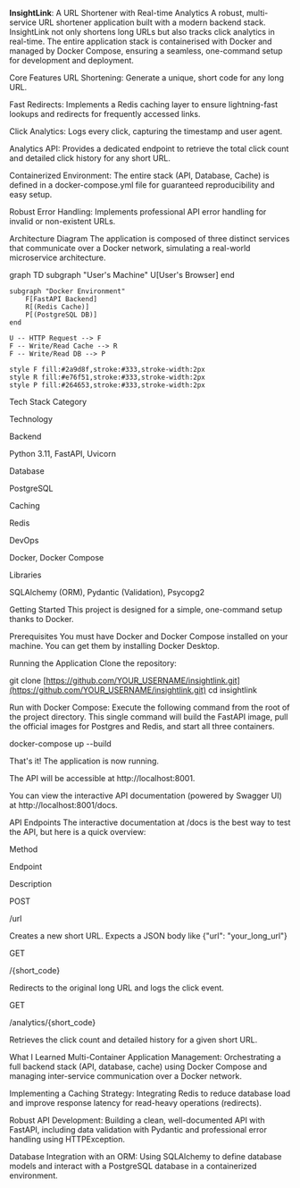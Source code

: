 **InsightLink**: A URL Shortener with Real-time Analytics
A robust, multi-service URL shortener application built with a modern backend stack. InsightLink not only shortens long URLs but also tracks click analytics in real-time. The entire application stack is containerised with Docker and managed by Docker Compose, ensuring a seamless, one-command setup for development and deployment.

Core Features
URL Shortening: Generate a unique, short code for any long URL.

Fast Redirects: Implements a Redis caching layer to ensure lightning-fast lookups and redirects for frequently accessed links.

Click Analytics: Logs every click, capturing the timestamp and user agent.

Analytics API: Provides a dedicated endpoint to retrieve the total click count and detailed click history for any short URL.

Containerized Environment: The entire stack (API, Database, Cache) is defined in a docker-compose.yml file for guaranteed reproducibility and easy setup.

Robust Error Handling: Implements professional API error handling for invalid or non-existent URLs.

Architecture Diagram
The application is composed of three distinct services that communicate over a Docker network, simulating a real-world microservice architecture.

graph TD
    subgraph "User's Machine"
        U[User's Browser]
    end

    subgraph "Docker Environment"
        F[FastAPI Backend]
        R[(Redis Cache)]
        P[(PostgreSQL DB)]
    end

    U -- HTTP Request --> F
    F -- Write/Read Cache --> R
    F -- Write/Read DB --> P

    style F fill:#2a9d8f,stroke:#333,stroke-width:2px
    style R fill:#e76f51,stroke:#333,stroke-width:2px
    style P fill:#264653,stroke:#333,stroke-width:2px

Tech Stack
Category

Technology

Backend

Python 3.11, FastAPI, Uvicorn

Database

PostgreSQL

Caching

Redis

DevOps

Docker, Docker Compose

Libraries

SQLAlchemy (ORM), Pydantic (Validation), Psycopg2

Getting Started
This project is designed for a simple, one-command setup thanks to Docker.

Prerequisites
You must have Docker and Docker Compose installed on your machine. You can get them by installing Docker Desktop.

Running the Application
Clone the repository:

git clone [https://github.com/YOUR_USERNAME/insightlink.git](https://github.com/YOUR_USERNAME/insightlink.git)
cd insightlink

Run with Docker Compose:
Execute the following command from the root of the project directory. This single command will build the FastAPI image, pull the official images for Postgres and Redis, and start all three containers.

docker-compose up --build

That's it! The application is now running.

The API will be accessible at http://localhost:8001.

You can view the interactive API documentation (powered by Swagger UI) at http://localhost:8001/docs.

API Endpoints
The interactive documentation at /docs is the best way to test the API, but here is a quick overview:

Method

Endpoint

Description

POST

/url

Creates a new short URL. Expects a JSON body like {"url": "your_long_url"}

GET

/{short_code}

Redirects to the original long URL and logs the click event.

GET

/analytics/{short_code}

Retrieves the click count and detailed history for a given short URL.

What I Learned
Multi-Container Application Management: Orchestrating a full backend stack (API, database, cache) using Docker Compose and managing inter-service communication over a Docker network.

Implementing a Caching Strategy: Integrating Redis to reduce database load and improve response latency for read-heavy operations (redirects).

Robust API Development: Building a clean, well-documented API with FastAPI, including data validation with Pydantic and professional error handling using HTTPException.

Database Integration with an ORM: Using SQLAlchemy to define database models and interact with a PostgreSQL database in a containerized environment.
